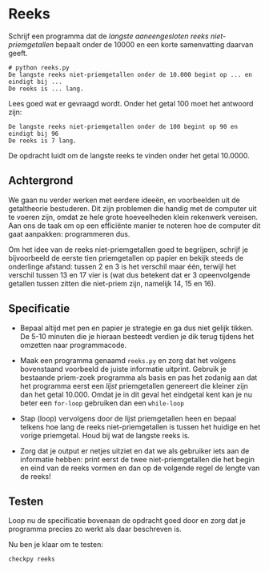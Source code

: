 # Reeks

Schrijf een programma dat de *langste aaneengesloten reeks niet-priemgetallen* bepaalt onder de 10000 en een korte samenvatting daarvan geeft.

	# python reeks.py
	De langste reeks niet-priemgetallen onder de 10.000 begint op ... en eindigt bij ...
	De reeks is ... lang.
	
Lees goed wat er gevraagd wordt. Onder het getal 100 moet het antwoord zijn:

	De langste reeks niet-priemgetallen onder de 100 begint op 90 en eindigt bij 96
	De reeks is 7 lang.

De opdracht luidt om de langste reeks te vinden onder het getal 10.0000.
	

## Achtergrond

We gaan nu verder werken met eerdere ideeën, en voorbeelden uit de getaltheorie bestuderen. Dit zijn problemen die handig met de computer uit te voeren zijn, omdat ze hele grote hoeveelheden klein rekenwerk vereisen. Aan ons de taak om op een efficiënte manier te noteren hoe de computer dit gaat aanpakken: programmeren dus.

Om het idee van de reeks niet-priemgetallen goed te begrijpen, schrijf je bijvoorbeeld de eerste tien priemgetallen op papier en bekijk steeds de onderlinge afstand: tussen 2 en 3 is het verschil maar één, terwijl het verschil tussen 13 en 17 vier is (wat dus betekent dat er 3 opeenvolgende getallen tussen zitten die niet-priem zijn, namelijk 14, 15 en 16).

## Specificatie

- Bepaal altijd met pen en papier je strategie en ga dus niet gelijk tikken. De 5-10 minuten die je hieraan besteedt verdien je dik terug tijdens het omzetten naar programmacode.

- Maak een programma genaamd `reeks.py` en zorg dat het volgens bovenstaand voorbeeld de juiste informatie uitprint. Gebruik je bestaande priem-zoek programma als basis  en pas het zodanig aan dat het programma eerst een *lijst* priemgetallen genereert die kleiner zijn dan het getal 10.000. Omdat je in dit geval het eindgetal kent kan je nu beter een `for-loop` gebruiken dan een `while-loop`

- Stap (loop) vervolgens door de lijst priemgetallen heen en bepaal telkens hoe lang de reeks niet-priemgetallen is tussen het huidige en het vorige priemgetal. Houd bij wat de langste reeks is.

- Zorg dat je output er netjes uitziet en dat we als gebruiker iets aan de informatie hebben: print eerst de twee niet-priemgetallen die het begin en eind van de reeks vormen en dan op de volgende regel de lengte van de reeks!

## Testen

Loop nu de specificatie bovenaan de opdracht goed door en zorg dat je programma precies zo werkt als daar beschreven is.

Nu ben je klaar om te testen:

	checkpy reeks
